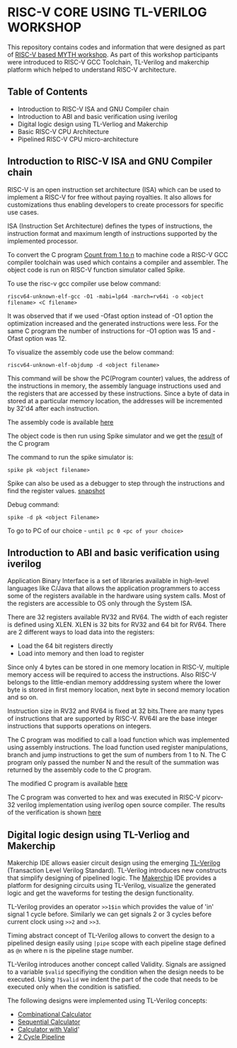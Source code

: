 # RISC-V CORE USING TL-VERILOG WORKSHOP
This repository contains codes and information that were designed as part of [RISC-V based MYTH workshop](https://www.vlsisystemdesign.com/riscv-based-myth/). As part of this workshop participants were introduced to RISC-V GCC Toolchain, TL-Verilog and makerchip platform which helped to understand RISC-V architecture.
## Table of Contents
- Introduction to RISC-V ISA and GNU Compiler chain
- Introduction to ABI and basic verification using iverilog
- Digital logic design using TL-Verliog and Makerchip
- Basic RISC-V CPU Architecture
- Pipelined RISC-V CPU micro-architecture
## Introduction to RISC-V ISA and GNU Compiler chain
RISC-V is an open instruction set architecture (ISA) which can be used to implement a RISC-V for free without paying royalties. It also allows for customizations thus enabling developers to create processors for specific use cases.

ISA (Instruction Set Architecture) defines the types of instructions, the instruction format and maximum length of instructions supported by the implemented processor.

To convert the C program [Count from 1 to n](Day1/Code/C_program_count_to_n.png) to machine code a RISC-V GCC compiler toolchain was used which contains a compiler and assembler. The object code is run on RISC-V function simulator called Spike.

To use the risc-v gcc compiler use below command: 

`riscv64-unknown-elf-gcc -O1 -mabi=lp64 -march=rv64i -o <object filename> <C filename>`

It was observed that if we used -Ofast option instead of -O1 option the optimization increased and the generated instructions were less. For the same C program the number of instructions for -O1 option was 15 and -Ofast option was 12.

To visualize the assembly code use the below command:

`riscv64-unknown-elf-objdump -d <object filename>`

This command will be show the PC(Program counter) values, the address of the instructions in memory, the assembly language instructions used and the registers that are accessed by these instructions.
Since a byte of data in stored at a particular memory location, the addresses will be incremented by 32'd4 after each instruction.

The assembly code is available [here](Day1/assembly_code_with_ofast_option)


The object code is then run using Spike simulator and we get the [result](using_spike_to_run_program.png) of the C program

The command to run the spike simulator is:

`spike pk <object filename>`

Spike can also be used as a debugger to step through the instructions and find the register values. [snapshot](Day1/run_till_100b0_pc.png)

Debug command:

`spike -d pk <object Filename>` 

To go to PC of our choice - `until pc 0 <pc of your choice>`

## Introduction to ABI and basic verification using iverilog
Application Binary Interface is a set of libraries available in high-level languages like C/Java that allows the application programmers to access some of the registers available in the hardware using system calls. Most of the registers are accessible to OS only through the System ISA. 

There are 32 registers available RV32 and RV64. The width of each register is defined using XLEN. XLEN is 32 bits for RV32 and 64 bit for RV64. 
There are 2 different ways to load data into the registers:

- Load the 64 bit registers directly
- Load into memory and then load to register

Since only 4 bytes can be stored in one memory location in RISC-V, multiple memory access will be required to access the instructions. Also RISC-V belongs to the little-endian memory adddressing system where the lower byte is stored in first memory location, next byte in second memory location and so on.

Instruction size in RV32 and RV64 is fixed at 32 bits.There are many types of instructions that are supported by RISC-V. RV64I are the base integer instructions that supports operations on integers.

The C program was modified to call a load function which was implemented using assembly instructions. The load function used register manipulations, branch and jump instructions to get the sum of numbers from 1 to N. The C program only passed the number N and the result of the summation was returned by the assembly code to the C program.

The modified C program is available [here](Day2/1t09_custom_c.png)

The C program was converted to hex and was executed in RISC-V picorv-32 verilog implementation using iverilog open source compiler. The results of the verification is shown [here](Day2/C_program_verification.png)

## Digital logic design using TL-Verliog and Makerchip
Makerchip IDE allows easier circuit design using the emerging [TL-Verilog](https://www.tl-x.org/) (Transaction Level Verilog Standard). TL-Verilog introduces new constructs that simplify designing of pipelined logic. The [Makerchip](https://www.makerchip.com/) IDE provides a platform for designing circuits using TL-Verilog, visualize the generated logic and get the waveforms for testing the design functionality.

TL-Verilog provides an operator `>>1$in` which provides the value of 'in' signal 1 cycle before. Similarly we can get signals 2 or 3 cycles before current clock using `>>2` and `>>3`.

Timing abstract concept of TL-Verilog allows to convert the design to a pipelined design easily using `|pipe` scope with each pipeline stage defined as `@n` 
where n is the pipeline stage number.

TL-Verilog introduces another concept called Validity. Signals are assigned to a variable `$valid` specifiying the condition when the design needs to be executed.
Using `?$valid` we indent the part of the code that needs to be executed only when the condition is satisfied.

The following designs were implemented using TL-Verilog concepts:

- [Combinational Calculator](Day3/combinational_calculator.v)
- [Sequential Calculator](Day3/sequential_calculator.v)
- [Calculator with Valid](Day3/calculator_with_valid.v)'
- [2 Cycle Pipeline](Day3/2_cycle_pipeline.v)


























